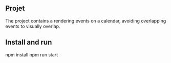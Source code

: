 ## Projet

The project contains a rendering events on a calendar, avoiding overlapping events to visually overlap.

## Install and run

npm install
npm run start
